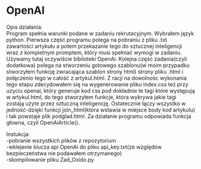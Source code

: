 # OpenAI
Opis działania:<br>
Program spełnia warunki podane w zadaniu rekrutacyjnym. Wybrałem język python.
Pierwsza część programu polega na pobraniu z pliku .txt zawartości artykułu a potem przekazanie tego do sztucznej inteligencji wraz z kompletnym promptem,
który musi spełniać wymogi w zadaniu. Używamy tutaj oczywiście biblioteki OpenAi. Kolejna część zadania(czyli dodatkowa) polega na stworzeniu gotowego szablonu(w moim przypadku stworzyłem funkcję zwracająca szablon strony html) strony pliku .html i połączenio tego w całość z artykul.html. Z racji na dowolnośc wykonania tego etapu zdecydowałem się na wygenerowanie pliku index.css też przy uzyciu openai,
który generuje kod css pod dokładnie te tagi które występują w artykul.html, do tego stworzyłem funkcje, która wykrywa jakie tagi zostają użyte przez sztuczną inteligencję. Ostatecznie łączy wszystko w jedność-dzięki funkcji join_html(która wstawia w miejsce body kod artykulu) i tak powstaje plik podglad.html.
Za działanie programu odpowiada funkcja głowna, czyli OpenAiArticle().

Instukcja:<br>
-pobranie wszystkich plików z repozytorium<br>
-wklejenie klucza api OpenAi do pliku api_key.txt(ze względów bezpieczeństwa nie podawałem otrzymanego)<br>
-skompilowanie pliku Zad_Oxido.py

